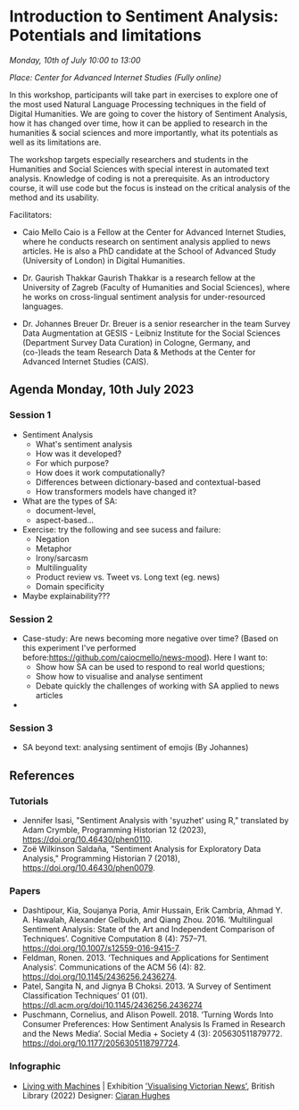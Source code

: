 # Introduction to Sentiment Analysis: Potentials and limitations

*Monday, 10th of July 10:00 to 13:00* <p>
*Place: Center for Advanced Internet Studies (Fully online)*

In this workshop, participants will take part in exercises to explore one of the most used Natural Language Processing techniques in the field of Digital Humanities. We are going to cover the history of Sentiment Analysis, how it has changed over time, how it can be applied to research in the humanities & social sciences and more importantly, what its potentials as well as its limitations are.  

The workshop targets especially researchers and students in the Humanities and Social Sciences with special interest in automated text analysis. Knowledge of coding is not a prerequisite. As an introductory course, it will use code but the focus is instead on the critical analysis of the method and its usability. 

Facilitators: 

- Caio Mello
Caio is a Fellow at the Center for Advanced Internet Studies, where he conducts research on sentiment analysis applied to news articles. He is also a PhD candidate at the School of Advanced Study (University of London) in Digital Humanities. 

- Dr. Gaurish Thakkar 
Gaurish Thakkar is a research fellow at the University of Zagreb (Faculty of Humanities and Social Sciences), where he works on cross-lingual sentiment analysis for under-resourced languages.

- Dr. Johannes Breuer
Dr. Breuer is a senior researcher in the team Survey Data Augmentation at GESIS - Leibniz Institute for the Social Sciences (Department Survey Data Curation) in Cologne, Germany, and (co-)leads the team Research Data & Methods at the Center for Advanced Internet Studies (CAIS).



## Agenda Monday, 10th July 2023

### Session 1
- Sentiment Analysis
  - What's sentiment analysis
  - How was it developed? 
  - For which purpose? 
  - How does it work computationally?
  - Differences between dictionary-based and contextual-based 
  - How transformers models have changed it? 
- What are the types of SA: 
  - document-level, 
  - aspect-based...
- Exercise: try the following and see sucess and failure:
  - Negation
  - Metaphor
  - Irony/sarcasm
  - Multilinguality
  - Product review vs. Tweet vs. Long text (eg. news)
  - Domain specificity 
- Maybe explainability???

### Session 2

- Case-study: Are news becoming more negative over time? (Based on this experiment I've performed before:https://github.com/caiocmello/news-mood). Here I want to:
  - Show how SA can be used to respond to real world questions;
  - Show how to visualise and analyse sentiment
  - Debate quickly the challenges of working with SA applied to news articles
-
### Session 3

- SA beyond text: analysing sentiment of emojis (By Johannes) 


## References

### Tutorials
- Jennifer Isasi, "Sentiment Analysis with 'syuzhet' using R," translated by Adam Crymble, Programming Historian 12 (2023), https://doi.org/10.46430/phen0110.
- Zoë Wilkinson Saldaña, "Sentiment Analysis for Exploratory Data Analysis," Programming Historian 7 (2018), https://doi.org/10.46430/phen0079.

### Papers
- Dashtipour, Kia, Soujanya Poria, Amir Hussain, Erik Cambria, Ahmad Y. A. Hawalah, Alexander Gelbukh, and Qiang Zhou. 2016. ‘Multilingual Sentiment Analysis: State of the Art and Independent Comparison of Techniques’. Cognitive Computation 8 (4): 757–71. https://doi.org/10.1007/s12559-016-9415-7.
- Feldman, Ronen. 2013. ‘Techniques and Applications for Sentiment Analysis’. Communications of the ACM 56 (4): 82. https://doi.org/10.1145/2436256.2436274.
- Patel, Sangita N, and Jignya B Choksi. 2013. ‘A Survey of Sentiment Classification Techniques’ 01 (01). https://dl.acm.org/doi/10.1145/2436256.2436274
- Puschmann, Cornelius, and Alison Powell. 2018. ‘Turning Words Into Consumer Preferences: How Sentiment Analysis Is Framed in Research and the News Media’. Social Media + Society 4 (3): 205630511879772. https://doi.org/10.1177/2056305118797724.

### Infographic
- [Living with Machines](https://images.squarespace-cdn.com/content/v1/5d23a26521738200016f8cb6/ec82b182-6351-4f3f-8e37-6436e8187e3e/BL_INDUSTRY_FINAL2002.jpg?format=1000w) | 
Exhibition ['Visualising Victorian News'](https://www.bl.uk/events/visualising-victorian-news), British Library (2022) 
Designer: [Ciaran Hughes](https://www.ciaranhughes.design/)





